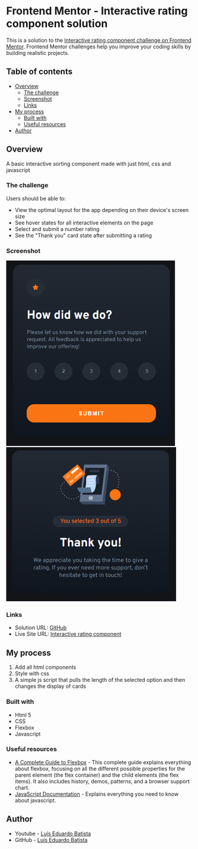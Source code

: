 # Frontend Mentor - Interactive rating component solution

This is a solution to the [Interactive rating component challenge on Frontend Mentor](https://www.frontendmentor.io/challenges/interactive-rating-component-koxpeBUmI). Frontend Mentor challenges help you improve your coding skills by building realistic projects.

## Table of contents

- [Overview](#overview)
  - [The challenge](#the-challenge)
  - [Screenshot](#screenshot)
  - [Links](#links)
- [My process](#my-process)
  - [Built with](#built-with)
  - [Useful resources](#useful-resources)
- [Author](#author)

## Overview

A basic interactive sorting component made with just html, css and javascript

### The challenge

Users should be able to:

- View the optimal layout for the app depending on their device's screen size
- See hover states for all interactive elements on the page
- Select and submit a number rating
- See the "Thank you" card state after submitting a rating

### Screenshot

![Main Screen](images/Screenshots/mainCard.png)
![Second Screen](images/Screenshots/tyCard.png)

### Links

- Solution URL: [GitHub](https://github.com/luiseduardobatista/interactive-rating-component)
- Live Site URL: [Interactive rating component](https://interactivecle.netlify.app/)

## My process

1. Add all html components
2. Style with css
3. A simple js script that pulls the length of the selected option and then changes the display of cards

### Built with

- Html 5
- CSS
- Flexbox
- Javascript

### Useful resources

- [A Complete Guide to Flexbox](https://css-tricks.com/snippets/css/a-guide-to-flexbox/) - This complete guide explains everything about flexbox, focusing on all the different possible properties for the parent element (the flex container) and the child elements (the flex items). It also includes history, demos, patterns, and a browser support chart.
- [JavaScript Documentation](https://developer.mozilla.org/en-US/docs/Web/JavaScript) - Explains everything you need to know about javascript.

## Author

- Youtube - [Luís Eduardo Batista](https://www.youtube.com/channel/UCW3TUPrn5Q1NFJVUM6tAYOQ/videos)
- GitHub - [Luís Eduardo Batista](https://github.com/luiseduardobatista)
